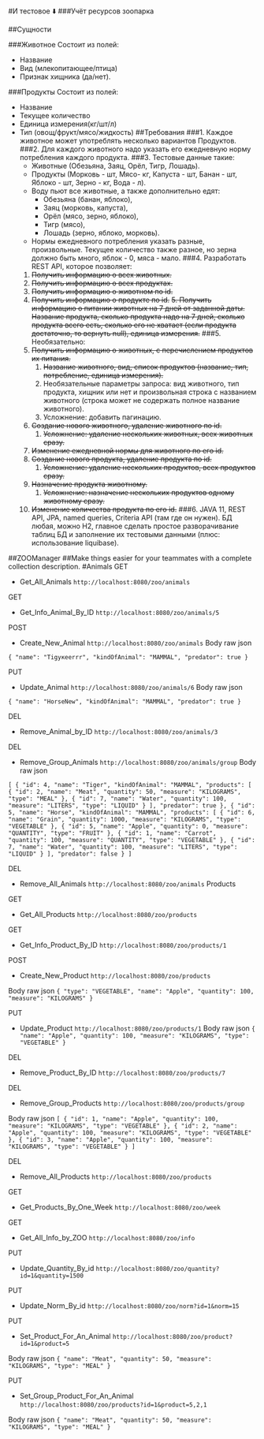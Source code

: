 #И тестовое ⬇️
###Учёт ресурсов зоопарка

##Сущности

###Животное
Состоит из полей: 
* Название
* Вид (млекопитающее/птица)
* Признак хищника (да/нет).

###Продукты
Состоит из полей: 
* Название
* Текущее количество
* Единица измерения(кг/шт/л)
* Тип (овощ/фрукт/мясо/жидкость)
##Требования
###1. Каждое животное может употреблять несколько вариантов Продуктов.
###2. Для каждого животного надо указать его ежедневную норму потребления каждого продукта. 
###3. Тестовые данные такие:
   * Животные (Обезьяна, Заяц, Орёл, Тигр, Лошадь).
   * Продукты (Морковь - шт, Мясо- кг, Капуста - шт, Банан - шт, Яблоко - шт, Зерно - кг, Вода - л).
   * Воду пьют все животные, а также дополнительно едят: 
     * Обезьяна (банан, яблоко), 
     * Заяц (морковь, капуста), 
     * Орёл (мясо, зерно, яблоко), 
     * Тигр (мясо), 
     * Лошадь (зерно, яблоко, морковь). 
   * Нормы ежедневного потребления указать разные, произвольные. 
   Текущее количество также разное, но зерна должно быть много, яблок - 0, мяса - мало.
###4. Разработать REST API, которое позволяет:
   1. ~~Получить информацию о всех животных.~~
   2. ~~Получить информацию о всех продуктах.~~
   3. ~~Получить информацию о животном по id.~~
   4. ~~Получить информацию о продукте по id.~~
   ~~5. Получить информацию о питании животных на 7 дней от заданной даты. Название продукта, сколько продукта надо на 7 дней, сколько продукта всего есть, сколько его не хватает (если продукта достаточно, то вернуть null), единица измерения.~~
###5. Необязательно:
   1. ~~Получить информацию о животных, с перечислением продуктов их питания.~~ 
      1. ~~Название животного, вид, список продуктов (название, тип, потребление, единица измерения).~~ 
      2. Необязательные параметры запроса: вид животного, тип продукта, хищник или нет и произвольная строка с названием животного (строка может не содержать полное название животного). 
      3. Усложнение: добавить пагинацию.
   2. ~~Создание нового животного, удаление животного по id.~~  
      1. ~~Усложнение: удаление нескольких животных, всех животных сразу.~~    
   3. ~~Изменение ежедневной нормы для животного по его id.~~
   4. ~~Создание нового продукта, удаление продукта по id.~~
      1. ~~Усложнение: удаление нескольких продуктов, всех продуктов сразу.~~
   5. ~~Назначение продукта животному.~~ 
      1. ~~Усложнение: назначение нескольких продуктов одному животному сразу.~~
   6. ~~Изменение количества продукта по его id.~~
###6. JAVA 11, REST API, JPA, named queries, Criteria API (там где он нужен). БД любая, можно H2, главное сделать простое разворачивание таблиц БД и заполнение их тестовыми данными (плюс: использование liquibase).


##ZOOManager
##Make things easier for your teammates with a complete collection description.
#Animals
GET
- Get_All_Animals
``http://localhost:8080/zoo/animals``

GET
- Get_Info_Animal_By_ID
``http://localhost:8080/zoo/animals/5``

POST
- Create_New_Animal
``http://localhost:8080/zoo/animals``
Body raw json

``{
"name": "Tigукеerrr",
"kindOfAnimal": "MAMMAL",
"predator": true
}`` 

PUT
- Update_Animal
``http://localhost:8080/zoo/animals/6``
Body raw json

``{
"name": "HorseNew",
"kindOfAnimal": "MAMMAL",
"predator": true
}``

DEL
- Remove_Animal_by_ID
``http://localhost:8080/zoo/animals/3``

DEL
- Remove_Group_Animals
``http://localhost:8080/zoo/animals/group``
Body raw json

``[
{
"id": 4,
"name": "Tiger",
"kindOfAnimal": "MAMMAL",
"products": [
{
"id": 2,
"name": "Meat",
"quantity": 50,
"measure": "KILOGRAMS",
"type": "MEAL"
},
{
"id": 7,
"name": "Water",
"quantity": 100,
"measure": "LITERS",
"type": "LIQUID"
}
],
"predator": true
},
{
"id": 5,
"name": "Horse",
"kindOfAnimal": "MAMMAL",
"products": [
{
"id": 6,
"name": "Grain",
"quantity": 1000,
"measure": "KILOGRAMS",
"type": "VEGETABLE"
},
{
"id": 5,
"name": "Apple",
"quantity": 0,
"measure": "QUANTITY",
"type": "FRUIT"
},
{
"id": 1,
"name": "Carrot",
"quantity": 100,
"measure": "QUANTITY",
"type": "VEGETABLE"
},
{
"id": 7,
"name": "Water",
"quantity": 100,
"measure": "LITERS",
"type": "LIQUID"
}
],
"predator": false
}
]``

DEL
- Remove_All_Animals
`http://localhost:8080/zoo/animals`
Products

GET 
- Get_All_Products
`http://localhost:8080/zoo/products`

GET
- Get_Info_Product_By_ID
`http://localhost:8080/zoo/products/1`

POST
- Create_New_Product
`http://localhost:8080/zoo/products`

Body raw json
`{
"type": "VEGETABLE",
"name": "Apple",
"quantity": 100,
"measure": "KILOGRAMS"
}`

PUT
- Update_Product
`http://localhost:8080/zoo/products/1`
Body raw 
json
`{
"name": "Apple",
"quantity": 100,
"measure": "KILOGRAMS",
"type": "VEGETABLE"
}`

DEL
- Remove_Product_By_ID
`http://localhost:8080/zoo/products/7`

DEL
- Remove_Group_Products
`http://localhost:8080/zoo/products/group`

Body raw json
`[
{
"id": 1,
"name": "Apple",
"quantity": 100,
"measure": "KILOGRAMS",
"type": "VEGETABLE"
},
{
"id": 2,
"name": "Apple",
"quantity": 100,
"measure": "KILOGRAMS",
"type": "VEGETABLE"
},
{
"id": 3,
"name": "Apple",
"quantity": 100,
"measure": "KILOGRAMS",
"type": "VEGETABLE"
}
]`

DEL
- Remove_All_Products
`http://localhost:8080/zoo/products`

GET
- Get_Products_By_One_Week
`http://localhost:8080/zoo/week`
 
GET
- Get_All_Info_by_ZOO
`http://localhost:8080/zoo/info`

PUT
- Update_Quantity_By_id
`http://localhost:8080/zoo/quantity?id=1&quantity=1500`

PUT
- Update_Norm_By_id
`http://localhost:8080/zoo/norm?id=1&norm=15`
 
PUT
- Set_Product_For_An_Animal
`http://localhost:8080/zoo/product?id=1&product=5`

Body raw json
`{
"name": "Meat",
"quantity": 50,
"measure": "KILOGRAMS",
"type": "MEAL"
}`

PUT
- Set_Group_Product_For_An_Animal
`http://localhost:8080/zoo/products?id=1&product=5,2,1`

Body raw json
`{
"name": "Meat",
"quantity": 50,
"measure": "KILOGRAMS",
"type": "MEAL"
}`